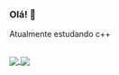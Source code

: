 ### Olá! 🚙

Atualmente estudando c++
##
 <a href="https://github.com/tiqui">
  <img align="center" src="https://github-readme-stats.vercel.app/api?username=tiqui&count_private=true&show_icons=true&theme=midnight-purple" />
</a>
<a href="https://github.com/tiqui">
  <img align="center" src="https://github-readme-stats.vercel.app/api/top-langs/?username=tiqui&layout=compact&theme=chartreuse-dark" />
</a>



